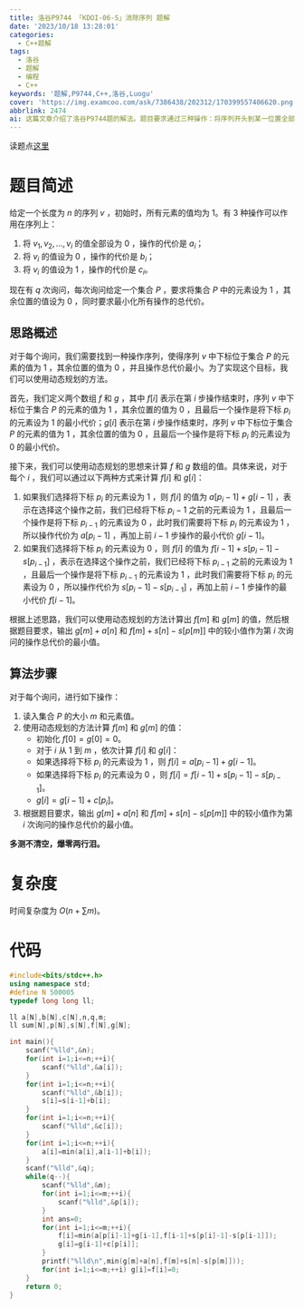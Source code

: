 ```yaml
---
title: 洛谷P9744 「KDOI-06-S」消除序列 题解
date: '2023/10/18 13:28:01'
categories:
  - C++题解
tags:
  - 洛谷
  - 题解
  - 编程
  - C++
keywords: '题解,P9744,C++,洛谷,Luogu'
cover: 'https://img.examcoo.com/ask/7386438/202312/170399557406620.png'
abbrlink: 2474
ai: 这篇文章介绍了洛谷P9744题的解法。题目要求通过三种操作：将序列开头到某一位置全部设为0，单独将一个位置设为0，或单独将一个位置设为1，使得给定的一组位置的值为1，其余为0，并最小化操作总代价。文章通过动态规划的方法计算最小总代价。定义两个动态规划数组f和g，分别表示到当前步骤，最后一次操作是将元素设为1或0的最小代价。根据题目查询，计算出对应的最小代价。文章还提供了代码实现和解题的详细步骤，指出了时间复杂度为O(n+Σm)，并特别提示了多测不清空可能导致的问题。
---
```


读题点[这里](https://www.luogu.com.cn/problem/P9744)

# 题目简述

给定一个长度为 $n$ 的序列 $v$ ，初始时，所有元素的值均为 $1$。有 $3$ 种操作可以作用在序列上：

1. 将 $v_1,v_2,\ldots,v_i$ 的值全部设为 $0$ ，操作的代价是 $a_i$；
2. 将 $v_i$ 的值设为 $0$ ，操作的代价是 $b_i$；
3. 将 $v_i$ 的值设为 $1$ ，操作的代价是 $c_i$。

现在有 $q$ 次询问，每次询问给定一个集合 $P$ ，要求将集合 $P$ 中的元素设为 $1$ ，其余位置的值设为 $0$ ，同时要求最小化所有操作的总代价。

## 思路概述

对于每个询问，我们需要找到一种操作序列，使得序列 $v$ 中下标位于集合 $P$ 的元素的值为 $1$ ，其余位置的值为 $0$ ，并且操作总代价最小。为了实现这个目标，我们可以使用动态规划的方法。

首先，我们定义两个数组 $f$ 和 $g$ ，其中 $f[i]$ 表示在第 $i$ 步操作结束时，序列 $v$ 中下标位于集合 $P$ 的元素的值为 $1$ ，其余位置的值为 $0$ ，且最后一个操作是将下标 $p_i$ 的元素设为 $1$ 的最小代价；$g[i]$ 表示在第 $i$ 步操作结束时，序列 $v$ 中下标位于集合 $P$ 的元素的值为 $1$ ，其余位置的值为 $0$ ，且最后一个操作是将下标 $p_i$ 的元素设为 $0$ 的最小代价。

接下来，我们可以使用动态规划的思想来计算 $f$ 和 $g$ 数组的值。具体来说，对于每个 $i$ ，我们可以通过以下两种方式来计算 $f[i]$ 和 $g[i]$：

1. 如果我们选择将下标 $p_i$ 的元素设为 $1$ ，则 $f[i]$ 的值为 $a[p_i-1]+g[i-1]$ ，表示在选择这个操作之前，我们已经将下标 $p_i-1$ 之前的元素设为 $1$ ，且最后一个操作是将下标 $p_{i-1}$ 的元素设为 $0$ ，此时我们需要将下标 $p_i$ 的元素设为 $1$ ，所以操作代价为 $a[p_i-1]$ ，再加上前 $i-1$ 步操作的最小代价 $g[i-1]$。
2. 如果我们选择将下标 $p_i$ 的元素设为 $0$ ，则 $f[i]$ 的值为 $f[i-1]+s[p_i-1]-s[p_{i-1}]$ ，表示在选择这个操作之前，我们已经将下标 $p_{i-1}$ 之前的元素设为 $1$ ，且最后一个操作是将下标 $p_{i-1}$ 的元素设为 $1$ ，此时我们需要将下标 $p_i$ 的元素设为 $0$ ，所以操作代价为 $s[p_i-1]-s[p_{i-1}]$ ，再加上前 $i-1$ 步操作的最小代价 $f[i-1]$。

根据上述思路，我们可以使用动态规划的方法计算出 $f[m]$ 和 $g[m]$ 的值，然后根据题目要求，输出 $g[m]+a[n]$ 和 $f[m]+s[n]-s[p[m]]$ 中的较小值作为第 $i$ 次询问的操作总代价的最小值。

## 算法步骤

对于每个询问，进行如下操作：
1. 读入集合 $P$ 的大小 $m$ 和元素值。
2. 使用动态规划的方法计算 $f[m]$ 和 $g[m]$ 的值：
    - 初始化 $f[0]=g[0]=0$。
    - 对于 $i$ 从 $1$ 到 $m$ ，依次计算 $f[i]$ 和 $g[i]$：
    - 如果选择将下标 $p_i$ 的元素设为 $1$ ，则 $f[i]=a[p_i-1]+g[i-1]$。
    - 如果选择将下标 $p_i$ 的元素设为 $0$ ，则 $f[i]=f[i-1]+s[p_i-1]-s[p_{i-1}]$。
    - $g[i]=g[i-1]+c[p_i]$。
3. 根据题目要求，输出 $g[m]+a[n]$ 和 $f[m]+s[n]-s[p[m]]$ 中的较小值作为第 $i$ 次询问的操作总代价的最小值。

**多测不清空，爆零两行泪。**

# 复杂度

时间复杂度为 $O(n+ \sum m)$。

# 代码

```C++
#include<bits/stdc++.h>
using namespace std;
#define N 500005
typedef long long ll;

ll a[N],b[N],c[N],n,q,m;
ll sum[N],p[N],s[N],f[N],g[N];

int main(){
    scanf("%lld",&n);
    for(int i=1;i<=n;++i){
        scanf("%lld",&a[i]);
    }
    for(int i=1;i<=n;++i){
        scanf("%lld",&b[i]);
        s[i]=s[i-1]+b[i];
    }
    for(int i=1;i<=n;++i){
        scanf("%lld",&c[i]);
    }
    for(int i=1;i<=n;++i){
        a[i]=min(a[i],a[i-1]+b[i]);
    }
    scanf("%lld",&q);
    while(q--){
        scanf("%lld",&m);
        for(int i=1;i<=m;++i){
            scanf("%lld",&p[i]);
        }
        int ans=0;
        for(int i=1;i<=m;++i){
            f[i]=min(a[p[i]-1]+g[i-1],f[i-1]+s[p[i]-1]-s[p[i-1]]);
            g[i]=g[i-1]+c[p[i]];
        }
        printf("%lld\n",min(g[m]+a[n],f[m]+s[n]-s[p[m]]));
        for(int i=1;i<=m;++i) g[i]=f[i]=0;
    }
    return 0;
}

```
